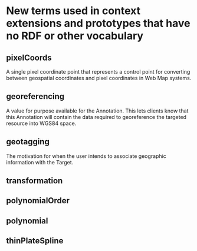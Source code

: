 # New terms used in context extensions and prototypes that have no RDF or other vocabulary

## pixelCoords
A single pixel coordinate point that represents a control point for converting between geospatial coordinates and pixel coordinates in Web Map systems.

## georeferencing
A value for purpose available for the Annotation.  This lets clients know that this Annotation will contain the data required to georeference the targeted resource into WGS84 space.  

## geotagging
The motivation for when the user intends to associate geographic information with the Target.

## transformation

## polynomialOrder

## polynomial

## thinPlateSpline



